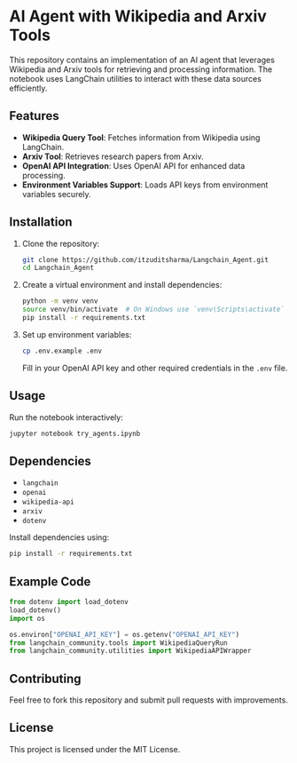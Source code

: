 # AI Agent with Wikipedia and Arxiv Tools

This repository contains an implementation of an AI agent that leverages Wikipedia and Arxiv tools for retrieving and processing information. The notebook uses LangChain utilities to interact with these data sources efficiently.

## Features
- **Wikipedia Query Tool**: Fetches information from Wikipedia using LangChain.
- **Arxiv Tool**: Retrieves research papers from Arxiv.
- **OpenAI API Integration**: Uses OpenAI API for enhanced data processing.
- **Environment Variables Support**: Loads API keys from environment variables securely.

## Installation

1. Clone the repository:
   ```bash
   git clone https://github.com/itzuditsharma/Langchain_Agent.git
   cd Langchain_Agent
   ```
2. Create a virtual environment and install dependencies:
   ```bash
   python -m venv venv
   source venv/bin/activate  # On Windows use `venv\Scripts\activate`
   pip install -r requirements.txt
   ```
3. Set up environment variables:
   ```bash
   cp .env.example .env
   ```
   Fill in your OpenAI API key and other required credentials in the `.env` file.

## Usage

Run the notebook interactively:
```bash
jupyter notebook try_agents.ipynb
```

## Dependencies
- `langchain`
- `openai`
- `wikipedia-api`
- `arxiv`
- `dotenv`

Install dependencies using:
```bash
pip install -r requirements.txt
```

## Example Code
```python
from dotenv import load_dotenv
load_dotenv()
import os

os.environ["OPENAI_API_KEY"] = os.getenv("OPENAI_API_KEY")
from langchain_community.tools import WikipediaQueryRun
from langchain_community.utilities import WikipediaAPIWrapper
```

## Contributing
Feel free to fork this repository and submit pull requests with improvements.

## License
This project is licensed under the MIT License.

